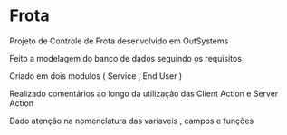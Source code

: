 # Frota
Projeto de  Controle  de  Frota desenvolvido em OutSystems 

Feito a  modelagem do banco de dados  seguindo  os  requisitos <p>
Criado  em  dois  modulos ( Service , End User )<p>
Realizado  comentários  ao  longo da utilização  das  Client Action e  Server  Action<p>
Dado  atenção  na  nomenclatura das  variaveis , campos e  funções<p>
